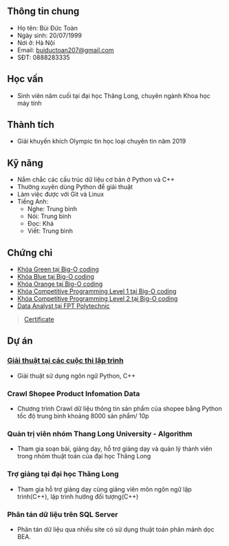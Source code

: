 ## Thông tin chung

- Họ tên: Bùi Đức Toàn
- Ngày sinh: 20/07/1999
- Nơi ở: Hà Nội
- Email: buiductoan207@gmail.com
- SĐT: 0888283335

## Học vấn

- Sinh viên năm cuối tại đại học Thăng Long, chuyên ngành Khoa học máy tính

## Thành tích

- Giải khuyến khích Olympic tin học loại chuyên tin năm 2019

## Kỹ năng

- Nắm chắc các cấu trúc dữ liệu cơ bản ở Python và C++
- Thường xuyên dùng Python để giải thuật
- Làm việc được với Git và Linux
- Tiếng Anh:
  - Nghe: Trung bình
  - Nói: Trung bình
  - Đọc: Khá
  - Viết: Trung bình

## Chứng chỉ

- [Khóa Green tại Big-O coding](http://bigocoding.com/khoa-hoc-dang-mo-green/)
- [Khóa Blue tại Big-O coding](https://bigocoding.com/khoa-hoc-dang-mo/khoa-hoc-blue/)
- [Khóa Orange tại Big-O coding](https://bigocoding.com/khoa-hoc-dang-mo/khoa-hoc-orange/)
- [Khóa Competitive Programming Level 1 tại Big-O coding](https://bigocoding.com/khoa-hoc-dang-mo/khoa-hoc-cp/)
- [Khóa Competitive Programming Level 2 tại Big-O coding](https://bigocoding.com/khoa-hoc-dang-mo/khoa-hoc-cp/)
- [Data Analyst tại FPT Polytechnic](https://caodang.fpt.edu.vn/tin-noi-bat/30-gio-khai-pha-du-lieu-cung-fpt-polytechnic.html)
>[Certificate](https://github.com/toan207/Bui-Duc-Toan/tree/master/Certificate)
## Dự án

### [Giải thuật tại các cuộc thi lập trình](https://github.com/toan207/Competitive-Programming)
- Giải thuật sử dụng ngôn ngữ Python, C++
### Crawl Shopee Product Infomation Data 
- Chương trình Crawl dữ liệu thông tin sản phẩm của shopee bằng Python tốc độ trung bình khoảng 8000 sản phẩm/ 10p
### Quản trị viên nhóm Thang Long University - Algorithm
- Tham gia soạn bài, giảng dạy, hỗ trợ giảng dạy và quản lý thành viên trong nhóm thuật toán của đại học Thăng Long
### Trợ giảng tại đại học Thăng Long
- Tham gia hỗ trợ giảng dạy cùng giảng viên môn ngôn ngữ lập trình(C++), lập trình hướng đối tượng(C++)
### Phân tán dữ liệu trên SQL Server
- Phân tán dữ liệu qua nhiều site có sử dụng thuật toán phân mảnh dọc BEA.
